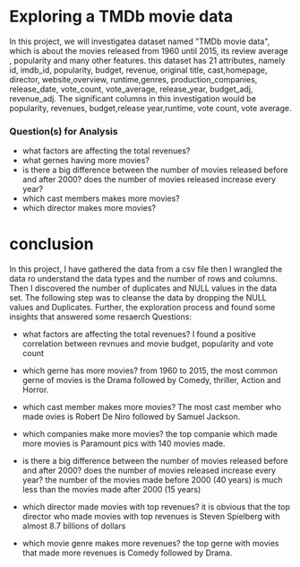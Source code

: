 # Exploring a  TMDb movie data
 In this project, we will investigatea  dataset named "TMDb movie data", which  is about the movies released  from 1960 until 2015, its review  average , popularity and  many other features. this dataset has  21 attributes, namely id, imdb_id, popularity, budget, revenue, original title, cast,homepage, director, website,overview, runtime,genres,	production_companies, release_date,	vote_count, vote_average, release_year,	budget_adj, revenue_adj.
The significant  columns  in this investigation  would be  popularity, revenues, budget,release year,runtime, vote count, vote average.

### Question(s) for Analysis
*  what factors are affecting the total revenues?
* what gernes having more movies?
* is there a big difference between the number of movies released before and after 2000? does the number of movies released increase every year?
*  which cast members makes more movies?
* which director makes more movies?

# conclusion
In  this project, I have gathered the data from a  csv  file then I  wrangled the data ro understand the  data  types and the  number of  rows and columns. Then  I discovered the number of  duplicates and  NULL values in the data set. The following step was to cleanse the data by dropping the NULL values and Duplicates. Further, the exploration process and found  some insights that answered some  resaerch Questions:
* what factors are affecting the total revenues?
   I found a positive correlation between  revnues and movie budget, popularity and  vote count
* which gerne has more movies?
    from  1960  to  2015, the most common gerne of movies is the  Drama  followed by Comedy, thriller, Action and  Horror.
* which cast member makes more movies?
  The most cast member who made ovies is Robert De Niro followed by Samuel Jackson.
* which companies make more movies?
   the top companie which made more movies is Paramount pics with 140 movies made.
* is there a big difference between the number of movies released before and after 2000? does the number of movies released increase every year?
    the number of the movies made before 2000 (40 years) is much less than the movies made after 2000 (15 years)
* which director made movies with top revenues?
   it is obvious that the top director who made movies with top revenues is Steven Spielberg with almost 8.7 billions of dollars

* which movie genre makes more revenues?
  the top gerne with movies that made more revenues is Comedy followed by Drama.


```python

```

